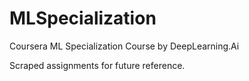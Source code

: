 # MLSpecialization
Coursera ML Specialization Course by DeepLearning.Ai

Scraped assignments for future reference.
